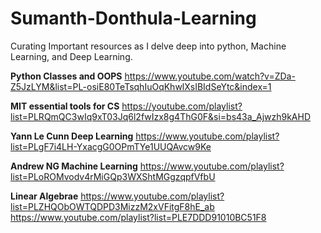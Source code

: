# Sumanth-Donthula-Learning
Curating Important resources as I delve deep into python, Machine Learning, and Deep Learning.

**Python Classes and OOPS**
https://www.youtube.com/watch?v=ZDa-Z5JzLYM&list=PL-osiE80TeTsqhIuOqKhwlXsIBIdSeYtc&index=1

**MIT essential tools for CS**
https://youtube.com/playlist?list=PLRQmQC3wIq9xT03Jq6l2fwIzx8g4ThG0F&si=bs43a_Ajwzh9kAHD

**Yann Le Cunn Deep Learning**
https://www.youtube.com/playlist?list=PLgF7i4LH-YxacgG0OPmTYe1UUQAvcw9Ke

**Andrew NG Machine Learning**
https://www.youtube.com/playlist?list=PLoROMvodv4rMiGQp3WXShtMGgzqpfVfbU

**Linear Algebrae**
https://www.youtube.com/playlist?list=PLZHQObOWTQDPD3MizzM2xVFitgF8hE_ab
https://www.youtube.com/playlist?list=PLE7DDD91010BC51F8
